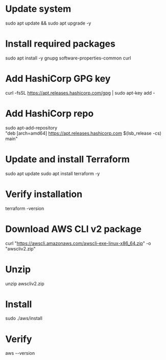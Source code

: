 
# Update system
sudo apt update && sudo apt upgrade -y

# Install required packages
sudo apt install -y gnupg software-properties-common curl

# Add HashiCorp GPG key
curl -fsSL https://apt.releases.hashicorp.com/gpg | sudo apt-key add -

# Add HashiCorp repo
sudo apt-add-repository \
    "deb [arch=amd64] https://apt.releases.hashicorp.com $(lsb_release -cs) main"

# Update and install Terraform
sudo apt update
sudo apt install terraform -y

# Verify installation
terraform -version

# Download AWS CLI v2 package
curl "https://awscli.amazonaws.com/awscli-exe-linux-x86_64.zip" -o "awscliv2.zip"

# Unzip
unzip awscliv2.zip

# Install
sudo ./aws/install

# Verify
aws --version

